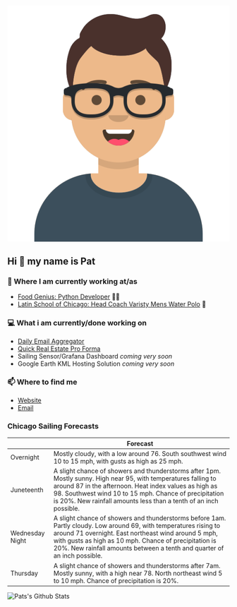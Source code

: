 [![Social banner for p-j-falconer](https://raw.githubusercontent.com/P-J-FALCONER/P-J-FALCONER/master/assets/avataaars.svg)](https://patfalconer.com/)
## Hi :wave: my name is Pat

### 💼 Where I am currently working at/as
- [Food Genius: Python Developer](https://getfoodgenius.com/) 🍔🐍
- [Latin School of Chicago: Head Coach Varisty Mens Water Polo](https://www.latinschool.org/) 🤽


### 💻 What i am currently/done working on
 - [Daily Email Aggregator](https://github.com/P-J-FALCONER/dott_daily_mail)
 - [Quick Real Estate Pro Forma](https://github.com/P-J-FALCONER/henry)
 - Sailing Sensor/Grafana Dashboard *coming very soon*
 - Google Earth KML Hosting Solution *coming very soon*

### 📫 Where to find me
 - [Website](https://patfalconer.com/)
 - [Email](mailto:patrick.j.falconer@gmail.com)


### Chicago Sailing Forecasts
|   | Forecast  |
|---|---|
| Overnight | Mostly cloudy, with a low around 76. South southwest wind 10 to 15 mph, with gusts as high as 25 mph. |
| Juneteenth | A slight chance of showers and thunderstorms after 1pm. Mostly sunny. High near 95, with temperatures falling to around 87 in the afternoon. Heat index values as high as 98. Southwest wind 10 to 15 mph. Chance of precipitation is 20%. New rainfall amounts less than a tenth of an inch possible. |
| Wednesday Night | A slight chance of showers and thunderstorms before 1am. Partly cloudy. Low around 69, with temperatures rising to around 71 overnight. East northeast wind around 5 mph, with gusts as high as 10 mph. Chance of precipitation is 20%. New rainfall amounts between a tenth and quarter of an inch possible. |
| Thursday | A slight chance of showers and thunderstorms after 7am. Mostly sunny, with a high near 78. North northeast wind 5 to 10 mph. Chance of precipitation is 20%. |

![Pats's Github Stats](https://github-readme-stats.vercel.app/api?username=p-j-falconer&show_icons=true&theme=radical)
